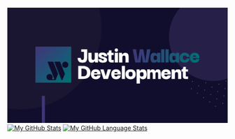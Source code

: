![Banner Image](/forlinkedin.png)
[![My GitHub Stats](https://github-readme-stats.vercel.app/api/?username=jpwallace22&count_private=true&theme=tokyonight&showicons=true)]()
[![My GitHub Language Stats](https://github-readme-stats.vercel.app/api/top-langs/?username=jpwallace22&langs_count=5&theme=tokyonight)]()
